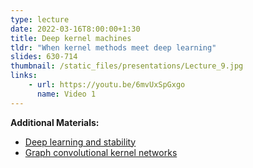 ```yaml
---
type: lecture
date: 2022-03-16T8:00:00+1:30
title: Deep kernel machines
tldr: "When kernel methods meet deep learning"
slides: 630-714
thumbnail: /static_files/presentations/Lecture_9.jpg
links: 
    - url: https://youtu.be/6mvUxSpGxgo
      name: Video 1
---
```

**Additional Materials:**
- [Deep learning and stability](https://youtu.be/ois8qSzDzr0)
- [Graph convolutional kernel networks](https://youtu.be/ja8nVyqEzN0)

